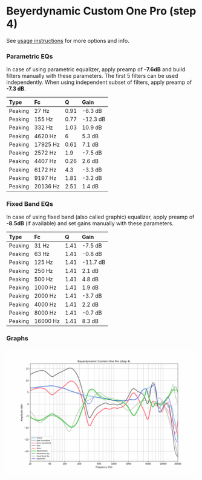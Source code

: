 # Beyerdynamic Custom One Pro (step 4)
See [usage instructions](https://github.com/jaakkopasanen/AutoEq#usage) for more options and info.

### Parametric EQs
In case of using parametric equalizer, apply preamp of **-7.6dB** and build filters manually
with these parameters. The first 5 filters can be used independently.
When using independent subset of filters, apply preamp of **-7.3 dB**.

| Type    | Fc       |    Q | Gain     |
|:--------|:---------|:-----|:---------|
| Peaking | 27 Hz    | 0.91 | -6.3 dB  |
| Peaking | 155 Hz   | 0.77 | -12.3 dB |
| Peaking | 332 Hz   | 1.03 | 10.9 dB  |
| Peaking | 4620 Hz  | 6    | 5.3 dB   |
| Peaking | 17925 Hz | 0.61 | 7.1 dB   |
| Peaking | 2572 Hz  | 1.9  | -7.5 dB  |
| Peaking | 4407 Hz  | 0.26 | 2.6 dB   |
| Peaking | 6172 Hz  | 4.3  | -3.3 dB  |
| Peaking | 9197 Hz  | 1.81 | -3.2 dB  |
| Peaking | 20136 Hz | 2.51 | 1.4 dB   |

### Fixed Band EQs
In case of using fixed band (also called graphic) equalizer, apply preamp of **-8.5dB**
(if available) and set gains manually with these parameters.

| Type    | Fc       |    Q | Gain     |
|:--------|:---------|:-----|:---------|
| Peaking | 31 Hz    | 1.41 | -7.5 dB  |
| Peaking | 63 Hz    | 1.41 | -0.8 dB  |
| Peaking | 125 Hz   | 1.41 | -11.7 dB |
| Peaking | 250 Hz   | 1.41 | 2.1 dB   |
| Peaking | 500 Hz   | 1.41 | 4.8 dB   |
| Peaking | 1000 Hz  | 1.41 | 1.9 dB   |
| Peaking | 2000 Hz  | 1.41 | -3.7 dB  |
| Peaking | 4000 Hz  | 1.41 | 2.2 dB   |
| Peaking | 8000 Hz  | 1.41 | -0.7 dB  |
| Peaking | 16000 Hz | 1.41 | 8.3 dB   |

### Graphs
![](./Beyerdynamic%20Custom%20One%20Pro%20(step%204).png)